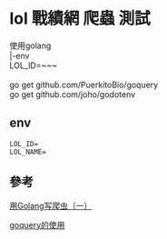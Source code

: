 # lol 戰績網 爬蟲 測試

使用golang</br>
|-env</br>
    LOL_ID=~~~</br>
</br>
go get github.com/PuerkitoBio/goquery</br>
go get github.com/joho/godotenv</br>

## env

```env
LOL_ID=
LOL_NAME=
```

## 參考

[用Golang写爬虫（一）](https://zhangslob.github.io/2019/01/16/Golang%E5%86%99%E7%88%AC%E8%99%AB/)

[goquery的使用](https://blog.csdn.net/yang731227/article/details/89338745)

